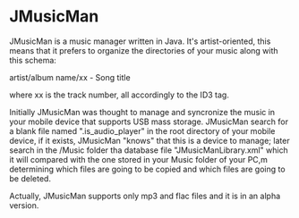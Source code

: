 JMusicMan
=========
JMusicMan is a music manager written in Java. It's artist-oriented, this means that it prefers to organize the directories of your music along with this schema:

 artist/album name/xx - Song title
 
where xx is the track number, all accordingly to the ID3 tag. 

Initially JMusicMan was thought to manage and syncronize the music in your mobile device that supports USB mass storage. 
JMusicMan search for a blank file named ".is_audio_player" in the root directory of your mobile device, if it exists, JMusicMan "knows" that this is a device to manage; later search in the /Music folder tha database file "JMusicManLibrary.xml" which it will compared with the one stored in your Music folder of your PC,m determining which files are going to be copied and which files are going to be deleted. 

Actually, JMusicMan supports only mp3 and flac files and it is in an alpha version. 
